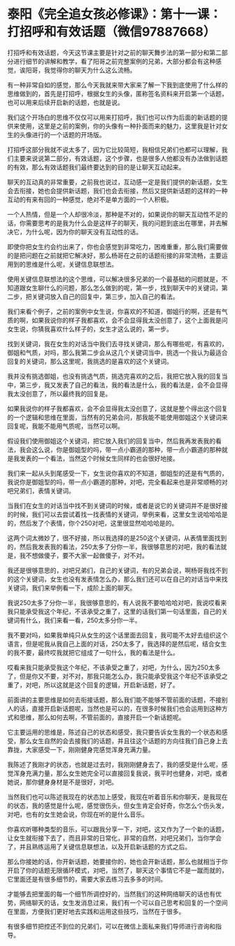# 泰阳《完全追女孩必修课》：第十一课：打招呼和有效话题（微信97887668）

打招呼和有效话题，今天这节课主要是针对之前的聊天舞步法的第一部分和第二部分进行细节的讲解和教学，看了阳哥之前完整案例的兄弟，大部分都会有这种感觉，诶阳哥，我觉得你的聊天为什么这么流畅。

有一种非常自如的感觉，那么今天我就来带大家来了解一下我到底使用了什么样的思维做到的，首先是打招呼，根据女生的头像，匿称签名资料来开启第一个话题，也可以用来后续开启新的话题，也就是说。

我们这个开场白的思维不仅仅可以用来打招呼，我们也可以作为后面的新话题的提供来使用，这里是之前的案例，你的头像有一种扑面而来的魅力，这里我是针对女生的头像进行的一个话题的开场版。

打招呼这部分我就不说太多了，因为它比较简短，我相信兄弟们也都可以理解，我们主要来说说第二部分，有效话题，这个步骤，也是很多人他都没有办法做到话题的有效，那么有效话题我们最终要达到的目的是让聊天互动起来。

聊天的互动真的非常重要，之前我也说过，互动感一定是我们提供的新话题，女生会去衔接，她也会提供新话题，我们也会去衔接，然后又提供新话题的这样的一种互动的有来有回的一种感觉，绝对不是单方面的一个人积极。

一个人热情，但是一个人却很冷淡，那种是不对的，如果说你的聊天互动性不足的话，你需要思考的是我为什么会是这样子的聊天，我的问题到底出在哪里，并去解决它，为什么呢，因为你的聊天没有互动性的话。

即使你把女生约会约出来了，你也会感觉到非常吃力，困难重重，那么我们需要做的是把问题在之前就把它解决好，那么杨哥在之前的话题衔接的非常流畅，主要运用到的思维是什么呢，关键信息联想法。

使用关键信息联想法的这个思维，可以解决很多兄弟的一个最基础的问题就是，不知道跟女生聊什么的问题，那么怎么做到的呢，第一步，找到聊天中的关键词，第二步，把关键词放入自己的回复中，第三步，加入自己的看法。

我们来看个例子，之前的案例中女生说，你喜欢的不知道，御姐行的啊，还是有气质的啊，如果我说你的样子我都喜欢，会不会显得我太没创意了，这个上面我是问女生说，你猜我喜欢什么样子的，女生才这么说的，第一步。

找到关键词，我在女生的对话当中我们去寻找关键词，那么有哪些呢，有喜欢的，御姐和气质，对吗，那么我第二步会从这几个关键词当中，挑选一个我认为最适合回复的关键词，那么这里呢，我挑选的是喜欢的这个关键词。

我并没有挑选御姐，也没有挑选气质，挑选完喜欢的之后，我把它放入我的回复当中，第三步，我又发表了自己的看法，我的看法是什么，我的看法是，会不会显得我太没创意了，所以最终我的回复是。

如果我说你的样子我都喜欢，会不会显得我太没创意了，这就是整个得出这个回复的一个逻辑和思维在里面，当然有的兄弟会问，那我能不能使用御姐这个关键词来回复呢，我能不能用气质呢，当然可以啊。

假设我们使用御姐这个关键词，把它放入我们的回复当中，然后我再发表我的看法，我会这么说，你是御姐型的吗，带一点小霸道的那种，带一点小霸道的那种就是我发表的一个看法，当然这个时候女生同样的也会很好地接。

我们来一起从头到尾感受一下，女生说你喜欢的不知道，御姐型的还是有气质的，我说你是御姐型的吗，带一点小霸道的那种，对吧，完全看起来也是非常顺畅的对吧兄弟们，表情关键词。

当我们在女生的对话当中找不到关键词的时候，或者是说它的关键词并不是很好接的时候，我们可以去尝试着找一找表情的关键词，举例来看，这里女生说哈哈哈是的，然后发了个表情，你个250对吧，这里很显然哈哈哈是的。

这两个词太微妙了，很不好接，所以我选择的是250这个关键词，从表情里面找到的，然后我发表我的看法，250太多了分你一半，我很够意思的对吧，我的看法就是，我不想做傻子，要不大家一起做傻子，对不对。

我还是很够意思的，对吧兄弟们，自己的关键词，有的兄弟会说，啊杨哥我找不到的这个关键词，女生也没有发表情怎么办，那么我们还可以在自己的对话当中来找关键词，我们来举例看一下，成阶上面的聊天。

我说250太多了分你一半，我很够意思的，有人说我不要哈哈哈对吧，我说哎看来我只能承受我这个年纪，不该承受之重了，这里的话我们第一句话里面，自己的关键词有什么，我们来看一看，250太多分你一半。

我不要对吗，如果我单纯只从女生的这个话里面去回复，我可能不太好去组织这个语言，但是呢我从我自己上面的对话，250太多了，我选择的是然后呢，结合女生的我不要，最终哎我就把它组成了一句什么，我的看法是什么。

哎看来我只能承受我这个年纪，不该承受之重了，对吧，为什么，因为250太多了，但是你又不要，对不对，那我只能怎么办，我只能承受我这个年纪不该承受之重了，对吧，所以这就是这个回复的逻辑，开启新话题，好了。

前面讲的主要思维是如何去衔接话题，那么我们能不能够不管前面的话题，不接别人的话，直接开启新话题呢，当然也是可以的，在很多时候我们也会运用到这种方式和思维，那么如何去啊，不管前面的，直接开启一个新话题呢。

它主要运用的思维是，陈述自己的状态和感受，我只要告诉女生我的一个状态和感受，那么女生自然的会去接我们的话题，并且往这个话题的方向往我们自己身上去靠拢，大家感受一下，刚刚健身完感觉浑身充满力量。

我陈述了我刚才的状态，也就是过去时，我刚刚健身去了，我的感受是什么呢，感觉浑身充满力量，那么女生她完全可以直接回复我说，我平时也健身，对吧，或者她说，那你健身身材是不是很好，对吧。

当然我们也可以陈述我现在的状态加上感受，我现在听着音乐和你聊天，是我现在的状态，我的感觉是什么呢，感觉很伤头，但女生肯定会好奇，你怎么个伤头发，对吧，也有的女生她会说，你现在听的是什么音乐。

你喜欢听哪种类型的音乐，可以跟我分享一下，对吧，这又作为了一个新的话题，让女生就衔接下去了，而且非常的日常化，非常的自然，对吧兄弟们，当你学会了，并且熟练运用了关键信息联想法，以及开启新话题的方式之后。

那么你接她的话，你开新话题，她要接你的，她也会开新话题，那么也就相当于你开启了你的话题无限循环模式，对吧，当然了，聊天这个事情它不是一蹴而就的，它里面还是有很多细节的，需要大家去练习去多多的时间。

才能够去把里面的每一个细节所调控好的，当然我们的这种网络聊天的话也有优势，网络聊天的话，女生发消息过来，我们有一个可以自己思考和回复的一个空间在里面，方便我们更好地去实践和运用这些技巧，当然在于很多。

有很多细节把控还不到位的兄弟们，可以在微信上面私来我们导师进行咨询和指导。